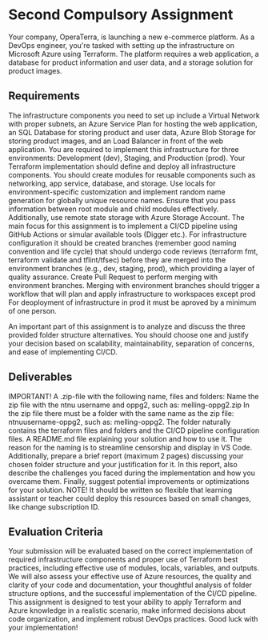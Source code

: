 # Second Compulsory Assignment

Your company, OperaTerra, is launching a new e-commerce platform. As a DevOps engineer, you're tasked with setting up the infrastructure on Microsoft Azure using Terraform. The platform requires a web application, a database for product information and user data, and a storage solution for product images.

## Requirements

The infrastructure components you need to set up include a Virtual Network with proper subnets, an Azure Service Plan for hosting the web application, an SQL Database for storing product and user data, Azure Blob Storage for storing product images, and an Load Balancer in front of the web application.
You are required to implement this infrastructure for three environments: Development (dev), Staging, and Production (prod).
Your Terraform implementation should define and deploy all infrastructure components. You should create modules for reusable components such as networking, app service, database, and storage. Use locals for environment-specific customization and implement random name generation for globally unique resource names. Ensure that you pass information between root module and child modules effectively. Additionally, use remote state storage with Azure Storage Account.
The main focus for this assignment is to implement a CI/CD pipeline using GitHub Actions or simular available tools (Digger etc.).
For infrastructure configuration it should be created branches (remember good naming convention and life cycle) that should undergo code reviews (terraform fmt, terraform validate and tflint/tfsec) before they are merged into the environment branches (e.g., dev, staging, prod), which providing a layer of quality assurance.
Create Pull Request to perform merging with environment branches.
Merging with environment branches should trigger a workflow that will plan and apply infrastructure to workspaces except prod
For deoployment of infrastructure in prod it must be aproved by a minimum of one person.
 
An important part of this assignment is to analyze and discuss the three provided folder structure alternatives. You should choose one and justify your decision based on scalability, maintainability, separation of concerns, and ease of implementing CI/CD.

## Deliverables

IMPORTANT! A .zip-file with the following name, files and folders: Name the zip file with the ntnu username and oppg2, such as: melling-oppg2.zip In the zip file there must be a folder with the same name as the zip file: ntnuusername-oppg2, such as: melling-oppg2. The folder naturally contains the terraform files and folders and the CI/CD pipeline configuration files. A README.md file explaining your solution and how to use it. The reason for the naming is to streamline censorship and display in VS Code.
Additionally, prepare a brief report (maximum 2 pages) discussing your chosen folder structure and your justification for it. In this report, also describe the challenges you faced during the implementation and how you overcame them. Finally, suggest potential improvements or optimizations for your solution.
NOTE! It should be written so flexible that learning assistant or teacher could deploy this resources based on small changes, like change subscription ID.

## Evaluation Criteria

Your submission will be evaluated based on the correct implementation of required infrastructure components and proper use of Terraform best practices, including effective use of modules, locals, variables, and outputs. We will also assess your effective use of Azure resources, the quality and clarity of your code and documentation, your thoughtful analysis of folder structure options, and the successful implementation of the CI/CD pipeline.
This assignment is designed to test your ability to apply Terraform and Azure knowledge in a realistic scenario, make informed decisions about code organization, and implement robust DevOps practices. Good luck with your implementation!